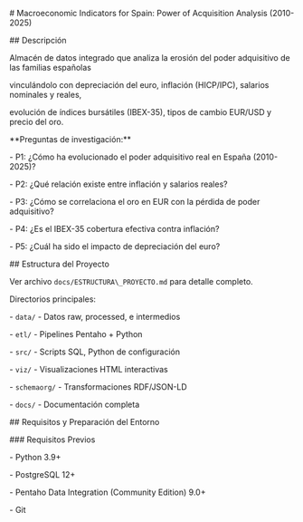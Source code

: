 \# Macroeconomic Indicators for Spain: Power of Acquisition Analysis (2010-2025)



\## Descripción



Almacén de datos integrado que analiza la erosión del poder adquisitivo de las familias españolas 

vinculándolo con depreciación del euro, inflación (HICP/IPC), salarios nominales y reales, 

evolución de índices bursátiles (IBEX-35), tipos de cambio EUR/USD y precio del oro.



\*\*Preguntas de investigación:\*\*

\- P1: ¿Cómo ha evolucionado el poder adquisitivo real en España (2010-2025)?

\- P2: ¿Qué relación existe entre inflación y salarios reales?

\- P3: ¿Cómo se correlaciona el oro en EUR con la pérdida de poder adquisitivo?

\- P4: ¿Es el IBEX-35 cobertura efectiva contra inflación?

\- P5: ¿Cuál ha sido el impacto de depreciación del euro?



\## Estructura del Proyecto



Ver archivo `docs/ESTRUCTURA\_PROYECTO.md` para detalle completo.



Directorios principales:

\- `data/` - Datos raw, processed, e intermedios

\- `etl/` - Pipelines Pentaho + Python

\- `src/` - Scripts SQL, Python de configuración

\- `viz/` - Visualizaciones HTML interactivas

\- `schemaorg/` - Transformaciones RDF/JSON-LD

\- `docs/` - Documentación completa



\## Requisitos y Preparación del Entorno



\### Requisitos Previos

\- Python 3.9+

\- PostgreSQL 12+

\- Pentaho Data Integration (Community Edition) 9.0+

\- Git





